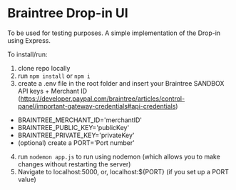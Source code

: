 # Braintree Drop-in UI

To be used for testing purposes. A simple implementation of the Drop-in using Express. 

To install/run:

1. clone repo locally
2. run `npm install` or `npm i`
3. create a .env file in the root folder and insert your Braintree SANDBOX API keys + Merchant ID (https://developer.paypal.com/braintree/articles/control-panel/important-gateway-credentials#api-credentials)
  - BRAINTREE_MERCHANT_ID='merchantID'
  - BRAINTREE_PUBLIC_KEY='publicKey'
  - BRAINTREE_PRIVATE_KEY='privateKey'
  - (optional) create a PORT='Port number'
4. run `nodemon app.js` to run using nodemon (which allows you to make changes without restarting the server)
5. Navigate to localhost:5000, or, localhost:${PORT} (if you set up a PORT value)
